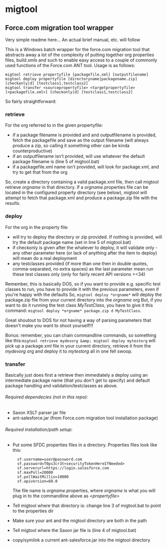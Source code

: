 # migtool #
## Force.com migration tool wrapper ##

Very simple readme here... An actual brief manual, etc. will follow

This is a Windows batch wrapper for the force.com migration tool that abstracts away a lot of the complexity of putting together org properties files, build.xmls and such to enable easy access to a couple of commonly used functions of the Force.com ANT tool.
Usage is as follows:


	migtool retrieve propertyfile [packagefile.xml] [outputfilename]
	migtool deploy propertyfile [directoryname|packagename.zip] [checkonly|d] [testclass1,testclass2]
	migtool transfer <sourcepropertyfile> <targetpropertyfile> [<packagefile.xml>] [checkonly|d] [testclass1,testclass2]

So fairly straightforward:

### retrieve ###

For the org referred to in the given propertyfile: 

* if a package filename is provided and and outputfilename is provided, fetch the packagefile and save as the output filename (will always produce a zip, so calling it something other can be kinda counterproductive)
* if an outputfilename isn't provided, will use whatever the default package filename is (line 5 of migtool.bat)
* if a packagefile.xml name isn't provided, will look for package.xml, and try to get that from the org

So, create a directory containing a valid package.xml file, then call migtool retrieve *orgname* in that directory. If a *orgname*.properties file can be located in the configured property directory (see below), migtool will attempt to fetch that package.xml and produce a package.zip file with the results.

### deploy ###

For the org in the property file:

* will try to deploy the directory or zip provided. If nothing is provided, will try the default package name (set in line 5 of migtool.bat)
* if checkonly is given after the whatever to deploy, it will validate only - any other parameter here (or lack of anything after the item to deploy) will mean do a real deployment
* any testclasses provided (if more than one then in double quotes, comma-separated, no extra spaces) as the last parameter mean run these test classes only (only for fairly recent API versions >=34)

Remember, this is basically DOS, so if you want to provide e.g. specific test classes to run, you have to provide it with the previous parameters, even if you're happy with the defaults
So,	`migtool deploy *orgname*`
will deploy the package.zip file from your current directory into the *orgname* org
But, if you want to do it running the test class *MyTestClass*, you have to give it this command: `migtool deploy *orgname* package.zip d MyTestClass`.

Great shoutout to DOS for not having a way of parsing parameters that doesn't make you want to shoot yourself!!! 

Bonus: remember, you can chain commandline commands, so something like this:`migtool retrieve mydevorg &amp; migtool deploy mytestorg` will pick up a package.xml file in your current directory, retrieve it from the *mydevorg* org and deploy it to *mytestorg* all in one fell swoop.

### transfer ###

Basically just does first a retrieve then immediately a deploy using an intermediate package name (that you don't get to specify) and default package handling and validation/testclasses as above.


###### Required dependecies (not in this repo): 
* Saxon XSLT parser jar file
* ant-salesforce.jar (from Force.com migration tool installation package)

###### Required installation/path setup:
* Put some SFDC properties files in a directory. Properties files look like this:

		sf.username=user@password.com
		sf.password=T0ps3cr3t<securityTokenHereIfNeeded>
		sf.serverurl=https://login.salesforce.com
		sf.maxPoll=20000
		sf.pollWaitMillis=10000
		sf.apiversion=60.0

	The file name is *orgname*.properties, where *orgname* is what you will plug in to the commandline above as *&lt;propertyfile&gt;*
* Tell migtool where that directory is: change line 3 of migtool.bat to point to the properties dir
* Make sure your ant and the migtool directory are both in the path
* Tell migtool where the Saxon jar file is (line 4 of migtool.bat)
* copy/symlink a current ant-salesforce.jar into the migtool directory 
